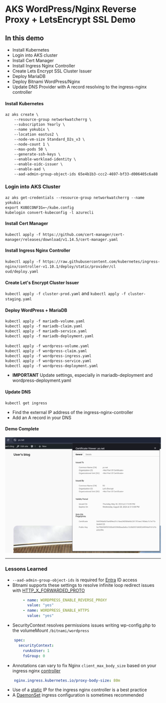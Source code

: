# AKS WordPress/Nginx Reverse Proxy + LetsEncrypt SSL Demo

## In this demo
- Install Kubernetes
- Login into AKS cluster
- Install Cert Manager
- Install Ingress Nginx Controller
- Create Lets Encrypt SSL Cluster Issuer
- Deploy MariaDB
- Deploy Bitnami WordPress/Nginx
- Update DNS Provider with A record resolving to the ingress-nginx controller

#### Install Kubernetes
```console
az aks create \
    --resource-group networkwatcherrg \
    --subscription Yearly \
    --name yokubix \
    --location eastus2 \
    --node-vm-size Standard_D2s_v3 \
    --node-count 1 \
    --max-pods 50 \
    --generate-ssh-keys \
    --enable-workload-identity \
    --enable-oidc-issuer \
    --enable-aad \
    --aad-admin-group-object-ids 65e4b1b3-ccc2-4697-bf33-d006405c6a88
```
### Login into AKS Cluster
```console
az aks get-credentials --resource-group networkwatcherrg --name yokubix
export KUBECONFIG=~/kube.config
kubelogin convert-kubeconfig -l azurecli
```

#### Install Cert Manager
```console
kubectl apply -f https://github.com/cert-manager/cert-manager/releases/download/v1.14.5/cert-manager.yaml
```

#### Install Ingress Nginx Controller
```console
kubectl apply -f https://raw.githubusercontent.com/kubernetes/ingress-nginx/controller-v1.10.1/deploy/static/provider/cl
oud/deploy.yaml
```

#### Create Let's Encrypt Cluster Issuer
`kubectl apply -f cluster-prod.yaml` and `kubectl apply -f cluster-staging.yaml`

#### Deploy WordPress + MariaDB
```console
kubectl apply -f mariadb-volume.yaml
kubectl apply -f mariadb-claim.yaml
kubectl apply -f mariadb-service.yaml
kubectl apply -f mariadb-deployment.yaml

kubectl apply -f wordpress-volume.yaml
kubectl apply -f wordpress-claim.yaml
kubectl apply -f wordpress-ingress.yaml
kubectl apply -f wordpress-service.yaml
kubectl apply -f wordpress-deployment.yaml
```
- **IMPORTANT** Update settings, especially in mariadb-deployment and wordpress-deployment.yaml

#### Update DNS
```console
kubectl get ingress
```
- Find the external IP address of the ingress-nginx-controller
- Add an A record in your DNS

#### Demo Complete
![Here](https://github.com/gradx/aks-wordpress-reverse-proxy-ssl-demo/blob/main/docs/Example.png)


---

### Lessons Learned
- `--aad-admin-group-object-ids` is required for [Entra](https://learn.microsoft.com/en-us/azure/aks/enable-authentication-microsoft-entra-id#non-interactive-sign-in-with-kubelogin) ID access
- Bitnami supports these settings to resolve infinite loop redirect issues with [HTTP_X_FORWARDED_PROTO](https://developer.wordpress.org/advanced-administration/security/https/)
```yaml
        - name: WORDPRESS_ENABLE_REVERSE_PROXY
          value: "yes"
        - name: WORDPRESS_ENABLE_HTTPS
          value: "yes"
```
- SecurityContext resolves permissions issues writing wp-config.php to the volumeMount `/bitnami/wordpress`
```yaml
    spec:
      securityContext:
        runAsUser: 1
        fsGroup: 0
```
- Annotations can vary to fix Nginx `client_max_body_size` based on your ingress nginx [controller](https://stackoverflow.com/a/73548785)
```yaml
    nginx.ingress.kubernetes.io/proxy-body-size: 80m
```
- Use of a [static](https://learn.microsoft.com/en-us/azure/aks/static-ip) IP for the ingress nginx controller is a best practice
- A [DaemonSet](https://techcommunity.microsoft.com/t5/azure-stack-blog/notes-from-the-field-nginx-ingress-controller-for-production-on/ba-p/3781350) ingress configuration is sometimes recommended
